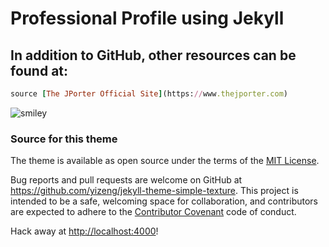 # Professional Profile using Jekyll

## In addition to GitHub, other resources can be found at:
   ```ruby
   source [The JPorter Official Site](https://www.thejporter.com)
   ```
![smiley](assets/github_jrp.png)







### Source for this theme
The theme is available as open source under the terms of the
[MIT License](https://github.com/yizeng/jekyll-theme-simple-texture/blob/master/LICENSE).

Bug reports and pull requests are welcome on GitHub at <https://github.com/yizeng/jekyll-theme-simple-texture>. This project is intended to be a safe, welcoming space for collaboration, and contributors are expected to adhere to the [Contributor Covenant](http://contributor-covenant.org) code of conduct.

Hack away at <http://localhost:4000>!

